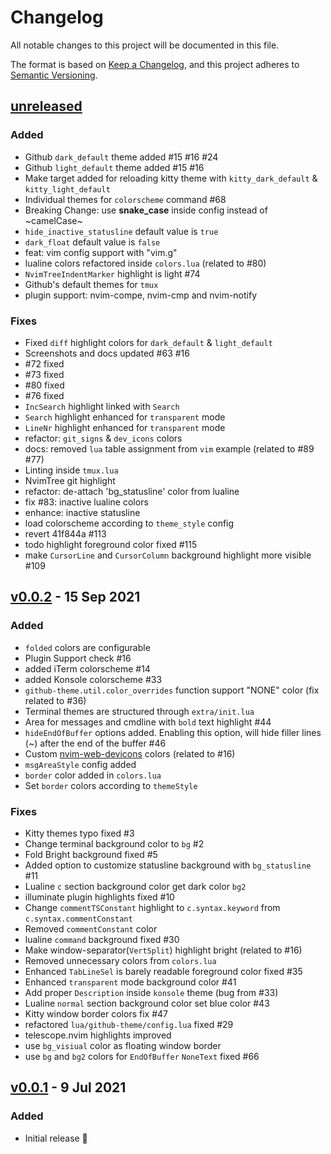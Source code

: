 # Changelog

All notable changes to this project will be documented in this file.

The format is based on [Keep a Changelog](https://keepachangelog.com/en/1.0.0/),
and this project adheres to [Semantic Versioning](https://semver.org/spec/v2.0.0.html).

## [unreleased]

### Added

- Github `dark_default` theme added #15 #16 #24
- Github `light_default` theme added #15 #16
- Make target added for reloading kitty theme with `kitty_dark_default` & `kitty_light_default`
- Individual themes for `colorscheme` command #68
- Breaking Change: use **snake_case** inside config instead of ~camelCase~
- `hide_inactive_statusline` default value is `true`
- `dark_float` default value is `false`
- feat: vim config support with "vim.g"
- lualine colors refactored inside `colors.lua` (related to #80)
- `NvimTreeIndentMarker` highlight is light #74
- Github's default themes for `tmux`
- plugin support: nvim-compe, nvim-cmp and nvim-notify

### Fixes

- Fixed `diff` highlight colors for `dark_default` & `light_default`
- Screenshots and docs updated #63 #16
- #72 fixed
- #73 fixed
- #80 fixed
- #76 fixed
- `IncSearch` highlight linked with `Search`
- `Search` highlight enhanced for `transparent` mode
- `LineNr` highlight enhanced for `transparent` mode
- refactor: `git_signs` & `dev_icons` colors
- docs: removed `lua` table assignment from `vim` example (related to #89 #77)
- Linting inside `tmux.lua`
- NvimTree git highlight
- refactor: de-attach 'bg_statusline' color from lualine
- fix #83: inactive lualine colors
- enhance: inactive statusline
- load colorscheme according to `theme_style` config
- revert 41f844a #113
- todo highlight foreground color fixed #115
- make `CursorLine` and `CursorColumn` background highlight more visible #109

## [v0.0.2] - 15 Sep 2021

### Added

- `folded` colors are configurable
- Plugin Support check #16
- added iTerm colorscheme #14
- added Konsole colorscheme #33
- `github-theme.util.color_overrides` function support "NONE" color (fix related to #36)
- Terminal themes are structured through `extra/init.lua`
- Area for messages and cmdline with `bold` text highlight #44
- `hideEndOfBuffer` options added. Enabling this option, will hide filler lines (~) after the end of the buffer #46
- Custom [nvim-web-devicons](https://github.com/kyazdani42/nvim-web-devicons) colors (related to #16)
- `msgAreaStyle` config added
- `border` color added in `colors.lua`
- Set `border` colors according to `themeStyle`

### Fixes

- Kitty themes typo fixed #3
- Change terminal background color to `bg` #2
- Fold Bright background fixed #5
- Added option to customize statusline background with `bg_statusline` #11
- Lualine `c` section background color get dark color `bg2`
- illuminate plugin highlights fixed #10
- Change `commentTSConstant` highlight to `c.syntax.keyword` from `c.syntax.commentConstant`
- Removed `commentConstant` color
- lualine `command` background fixed #30
- Make window-separator(`VertSplit`) highlight bright (related to #16)
- Removed unnecessary colors from `colors.lua`
- Enhanced `TabLineSel` is barely readable foreground color fixed #35
- Enhanced `transparent` mode background color #41
- Add proper `Description` inside `konsole` theme (bug from #33)
- Lualine `normal` section background color set blue color #43
- Kitty window border colors fix #47
- refactored `lua/github-theme/config.lua` fixed #29
- telescope.nvim highlights improved
- use `bg_visiual` color as floating window border
- use `bg` and `bg2` colors for `EndOfBuffer` `NoneText` fixed #66

## [v0.0.1] - 9 Jul 2021

### Added

- Initial release 🎊

[unreleased]: https://github.com/projekt0n/github-nvim-theme/compare/v0.0.2...main
[v0.0.2]: https://github.com/projekt0n/github-nvim-theme/compare/v0.0.2...v0.0.1
[v0.0.1]: https://github.com/projekt0n/github-nvim-theme/tree/v0.0.1
